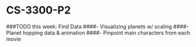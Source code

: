 # CS-3300-P2
###TODO this week: Find Data
####- Visualizing planets w/ scaling
####- Planet hopping data & animation
####- Pinpoint main characters from each movie
